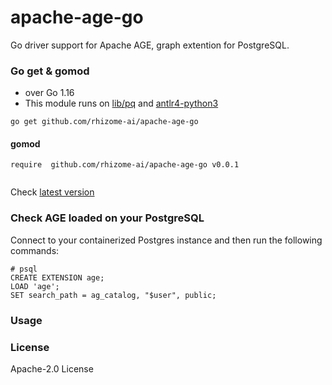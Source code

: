 # apache-age-go

Go driver support for Apache AGE, graph extention for PostgreSQL.

### Go get & gomod
* over Go 1.16
* This module runs on [lib/pq](https://github.com/lib/pq) and [antlr4-python3](https://github.com/antlr/antlr4/tree/master/runtime/Go/antlr)

```(shell)
go get github.com/rhizome-ai/apache-age-go
```
#### gomod
```(go)
require  github.com/rhizome-ai/apache-age-go v0.0.1
 
```
Check [latest version](https://github.com/rhizome-ai/apache-age-go/releases)

### Check AGE loaded on your PostgreSQL
Connect to your containerized Postgres instance and then run the following commands:
```(sql)
# psql 
CREATE EXTENSION age;
LOAD 'age';
SET search_path = ag_catalog, "$user", public;
```

### Usage

### License
Apache-2.0 License